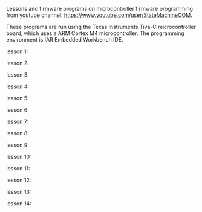 Lessons and firmware programs on microcontroller firmware programming from youtube channel: https://www.youtube.com/user/StateMachineCOM.

These programs are run using the Texas Instruments Tiva-C microcontroller board, which uses a ARM Cortex M4 microcontroller.
The programming environment is IAR Embedded Workbench IDE.

lesson 1: 

lesson 2:

lesson 3:

lesson 4: 

lesson 5: 

lesson 6: 

lesson 7: 

lesson 8: 

lesson 9: 

lesson 10: 

lesson 11: 

lesson 12: 

lesson 13: 

lesson 14: 
